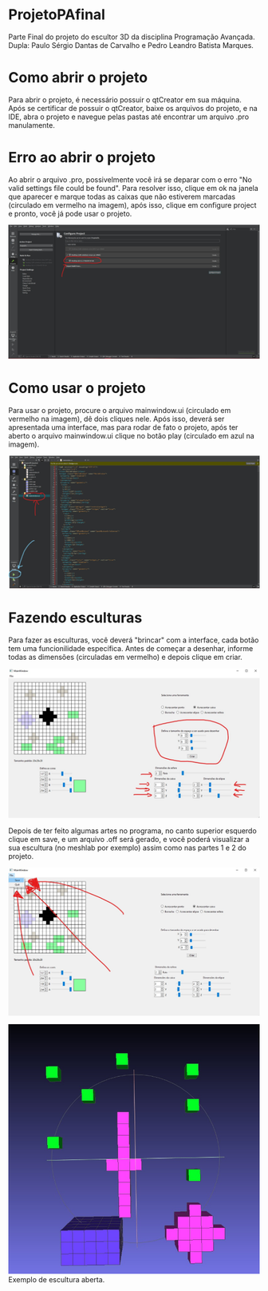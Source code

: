 # ProjetoPAfinal
Parte Final do projeto do escultor 3D da disciplina Programação Avançada. Dupla: Paulo Sérgio Dantas de Carvalho e Pedro Leandro Batista Marques.

# Como abrir o projeto
Para abrir o projeto, é necessário possuir o qtCreator em sua máquina. Após se certificar de possuir o qtCreator, baixe os arquivos do projeto, e na IDE, abra o projeto e navegue pelas pastas até encontrar um arquivo .pro manulamente.

# Erro ao abrir o projeto
Ao abrir o arquivo .pro, possivelmente você irá se deparar com o erro "No valid settings file could be found". Para resolver isso, clique em ok na janela que aparecer e marque todas as caixas que não estiverem marcadas (circulado em vermelho na imagem), após isso, clique em configure project e pronto, você já pode usar o projeto.

![erro](https://github.com/paulosdc/ProjetoPAfinal/blob/master/img/erro.jpg)

# Como usar o projeto
Para usar o projeto, procure o arquivo mainwindow.ui (circulado em vermelho na imagem), dê dois cliques nele. Após isso, deverá ser apresentada uma interface, mas para rodar de fato o projeto, após ter aberto o arquivo mainwindow.ui clique no botão play (circulado em azul na imagem).

![usar](https://github.com/paulosdc/ProjetoPAfinal/blob/master/img/abrir.jpg)

# Fazendo esculturas
Para fazer as esculturas, você deverá "brincar" com a interface, cada botão tem uma funcionilidade específica. Antes de começar a desenhar, informe todas as dimensões (circuladas em vermelho) e depois clique em criar.

![interface](https://github.com/paulosdc/ProjetoPAfinal/blob/master/img/interface.jpg)

Depois de ter feito algumas artes no programa, no canto superior esquerdo clique em save, e um arquivo .off será gerado, e você poderá visualizar a sua escultura (no meshlab por exemplo) assim como nas partes 1 e 2 do projeto.

![uasr](https://github.com/paulosdc/ProjetoPAfinal/blob/master/img/salvar.jpg)

![exemplo](https://github.com/paulosdc/ProjetoPAfinal/blob/master/img/WhatsApp%20Image%202021-09-15%20at%2023.05.04.jpeg)
Exemplo de escultura aberta.
